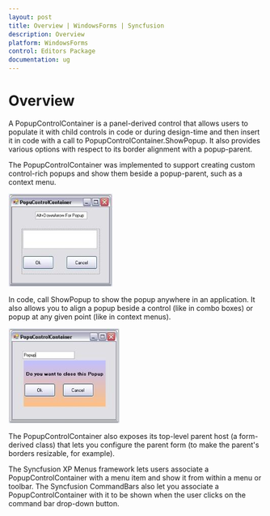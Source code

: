 ```yaml
---
layout: post
title: Overview | WindowsForms | Syncfusion
description: Overview
platform: WindowsForms
control: Editors Package
documentation: ug
---
```





# Overview

A PopupControlContainer is a panel-derived control that allows users to populate it with child controls in code or during design-time and then insert it in code with a call to PopupControlContainer.ShowPopup. It also provides various options with respect to its border alignment with a popup-parent. 

The PopupControlContainer was implemented to support creating custom control-rich popups and show them beside a popup-parent, such as a context menu. 

![](Container-Control-Images/Overview_img354.jpeg) 



In code, call ShowPopup to show the popup anywhere in an application. It also allows you to align a popup beside a control (like in combo boxes) or popup at any given point (like in context menus). 

![](Container-Control-Images/Overview_img355.jpeg) 



The PopupControlContainer also exposes its top-level parent host (a form-derived class) that lets you configure the parent form (to make the parent's borders resizable, for example). 

The Syncfusion XP Menus framework lets users associate a PopupControlContainer with a menu item and show it from within a menu or toolbar. The Syncfusion CommandBars also let you associate a PopupControlContainer with it to be shown when the user clicks on the command bar drop-down button.
